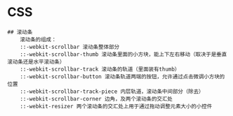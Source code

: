 # CSS
    ## 滚动条
        滚动条的组成：
        ::-webkit-scrollbar 滚动条整体部分
        ::-webkit-scrollbar-thumb 滚动条里面的小方块，能上下左右移动（取决于是垂直滚动条还是水平滚动条）
        ::-webkit-scrollbar-track 滚动条的轨道（里面装有thumb）
        ::-webkit-scrollbar-button 滚动条轨道两端的按钮，允许通过点击微调小方块的位置
        ::-webkit-scrollbar-track-piece 内层轨道，滚动条中间部分（除去）
        ::-webkit-scrollbar-corner 边角，及两个滚动条的交汇处
        ::-webkit-resizer 两个滚动条的交汇处上用于通过拖动调整元素大小的小控件